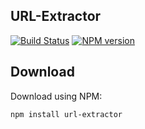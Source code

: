 ## URL-Extractor

[![Build Status](https://travis-ci.org/gajus/url-extractor.png?branch=master&decache1)](https://travis-ci.org/gajus/url-extractor)
[![NPM version](https://badge.fury.io/js/url-extractor.svg)](http://badge.fury.io/js/url-extractor)

## Download

Download using NPM:

```sh
npm install url-extractor
```